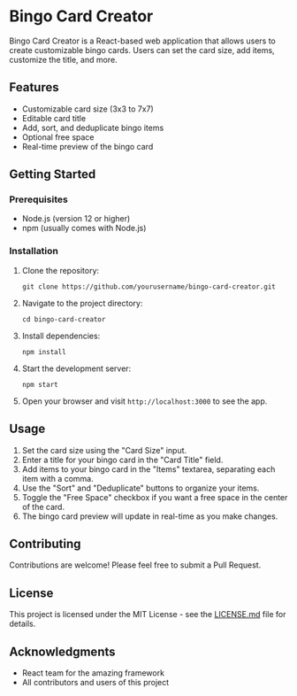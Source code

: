 # Bingo Card Creator

Bingo Card Creator is a React-based web application that allows users to create customizable bingo cards. Users can set the card size, add items, customize the title, and more.

## Features

- Customizable card size (3x3 to 7x7)
- Editable card title
- Add, sort, and deduplicate bingo items
- Optional free space
- Real-time preview of the bingo card

## Getting Started

### Prerequisites

- Node.js (version 12 or higher)
- npm (usually comes with Node.js)

### Installation

1. Clone the repository:
   ```
   git clone https://github.com/yourusername/bingo-card-creator.git
   ```

2. Navigate to the project directory:
   ```
   cd bingo-card-creator
   ```

3. Install dependencies:
   ```
   npm install
   ```

4. Start the development server:
   ```
   npm start
   ```

5. Open your browser and visit `http://localhost:3000` to see the app.

## Usage

1. Set the card size using the "Card Size" input.
2. Enter a title for your bingo card in the "Card Title" field.
3. Add items to your bingo card in the "Items" textarea, separating each item with a comma.
4. Use the "Sort" and "Deduplicate" buttons to organize your items.
5. Toggle the "Free Space" checkbox if you want a free space in the center of the card.
6. The bingo card preview will update in real-time as you make changes.

## Contributing

Contributions are welcome! Please feel free to submit a Pull Request.

## License

This project is licensed under the MIT License - see the [LICENSE.md](LICENSE.md) file for details.

## Acknowledgments

- React team for the amazing framework
- All contributors and users of this project